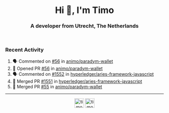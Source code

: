 <h1 align="center">Hi 👋, I'm Timo</h1>
<h3 align="center">A developer from Utrecht, The Netherlands</h3>
<br/>
<!-- https://github.com/rahuldkjain/github-profile-readme-generator --!>

<!--  <p align="left"><img src="https://github-readme-stats.vercel.app/api?username=timoglastra&show_icons=true&count_private=true&" alt="timoglastra" /></p> --!>

<!--
Github language stats
<p align="left"><img src="https://github-readme-stats.vercel.app/api/top-langs/?username=timoglastra&layout=compact" alt="timoglastra" /><p>
-->

<!-- Codestats language stats -->
<!-- <p align="left"><img src="https://codestats-readme.vercel.app/api/top-langs/?username=timoglastra&layout=compact&language_count=12" alt="timoglastra" /><p>    --!>
  
<h3>Recent Activity</h3>

<!--START_SECTION:activity-->
1. 🗣 Commented on [#56](https://github.com/animo/paradym-wallet/pull/56#issuecomment-1695243158) in [animo/paradym-wallet](https://github.com/animo/paradym-wallet)
2. 💪 Opened PR [#56](https://github.com/animo/paradym-wallet/pull/56) in [animo/paradym-wallet](https://github.com/animo/paradym-wallet)
3. 🗣 Commented on [#1552](https://github.com/hyperledger/aries-framework-javascript/issues/1552#issuecomment-1692945946) in [hyperledger/aries-framework-javascript](https://github.com/hyperledger/aries-framework-javascript)
4. 🎉 Merged PR [#1551](https://github.com/hyperledger/aries-framework-javascript/pull/1551) in [hyperledger/aries-framework-javascript](https://github.com/hyperledger/aries-framework-javascript)
5. 🎉 Merged PR [#55](https://github.com/animo/paradym-wallet/pull/55) in [animo/paradym-wallet](https://github.com/animo/paradym-wallet)
<!--END_SECTION:activity-->

---

<p align="center">
<a href="https://twitter.com/timoglastra" target="blank"><img align="center" src="https://cdn.jsdelivr.net/npm/simple-icons@3.0.1/icons/twitter.svg" alt="timoglastra" height="30" width="30" /></a>
<a href="https://linkedin.com/in/timoglastra" target="blank"><img align="center" src="https://cdn.jsdelivr.net/npm/simple-icons@3.0.1/icons/linkedin.svg" alt="timoglastra" height="30" width="30" /></a>
</p>



